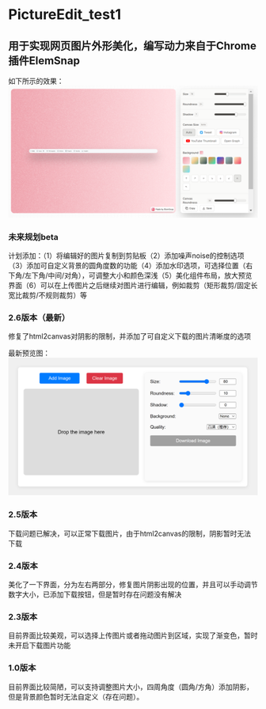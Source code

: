 # PictureEdit_test1

## 用于实现网页图片外形美化，编写动力来自于Chrome插件ElemSnap

如下所示的效果：
![image](https://github.com/AntlerPotato/PictureEdit_test1/blob/main/Example/goal.png)


### 未来规划beta
计划添加：（1）将编辑好的图片复制到剪贴板（2）添加噪声noise的控制选项（3）添加可自定义背景的圆角度数的功能（4）添加水印选项，可选择位置（右下角/左下角/中间/对角），可调整大小和颜色深浅（5）美化组件布局，放大预览界面（6）可以在上传图片之后继续对图片进行编辑，例如裁剪（矩形裁剪/固定长宽比裁剪/不规则裁剪）等

### 2.6版本（最新）
修复了html2canvas对阴影的限制，并添加了可自定义下载的图片清晰度的选项

最新预览图：
![image](https://github.com/AntlerPotato/PictureEdit_test1/blob/main/Example/v2.6.png)

### 2.5版本
下载问题已解决，可以正常下载图片，由于html2canvas的限制，阴影暂时无法下载

### 2.4版本
美化了一下界面，分为左右两部分，修复图片阴影出现的位置，并且可以手动调节数字大小，已添加下载按钮，但是暂时存在问题没有解决

### 2.3版本
目前界面比较美观，可以选择上传图片或者拖动图片到区域，实现了渐变色，暂时未开启下载图片功能

### 1.0版本
目前界面比较简陋，可以支持调整图片大小，四周角度（圆角/方角）添加阴影，但是背景颜色暂时无法自定义（存在问题）。
